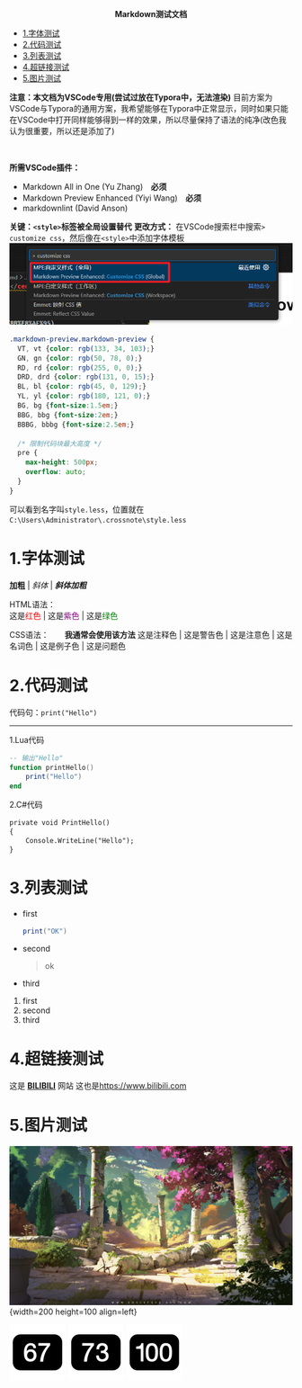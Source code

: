**<center><BBBG>Markdown测试文档</BBBG></center>**

<!-- TOC -->

- [1.字体测试](#1字体测试)
- [2.代码测试](#2代码测试)
- [3.列表测试](#3列表测试)
- [4.超链接测试](#4超链接测试)
- [5.图片测试](#5图片测试)

<!-- /TOC -->

**<DRD>注意：本文档为VSCode专用(尝试过放在Typora中，无法渲染)</DRD>**
目前方案为VSCode与Typora的通用方案，我希望能够在Typora中正常显示，同时如果只能在VSCode中打开同样能够得到一样的效果，所以尽量保持了语法的纯净<VT>(改色我认为很重要，所以还是添加了)</VT>

<br>

**所需VSCode插件：** 
- Markdown All in One (Yu Zhang)　**<DRD>必须</DRD>**
- Markdown Preview Enhanced (Yiyi Wang)　**<DRD>必须</DRD>**
- markdownlint (David Anson)

**关键：`<style>`标签被全局设置替代**
**更改方式：** 在VSCode搜索栏中搜索`> customize css`，然后像在`<style>`中添加字体模板
![CSS更改方法](Pic/CSS1.png)

``` css
.markdown-preview.markdown-preview {
  VT, vt {color: rgb(133, 34, 103);}
  GN, gn {color: rgb(50, 78, 0);}
  RD, rd {color: rgb(255, 0, 0);}
  DRD, drd {color: rgb(131, 0, 15);}
  BL, bl {color: rgb(45, 0, 129);}
  YL, yl {color: rgb(180, 121, 0);}
  BG, bg {font-size:1.5em;}
  BBG, bbg {font-size:2em;}
  BBBG, bbbg {font-size:2.5em;}

  /* 限制代码块最大高度 */
  pre {
    max-height: 500px;
    overflow: auto;
  }
}
```

可以看到名字叫`style.less`，位置就在`C:\Users\Administrator\.crossnote\style.less`

<!-- 标题开头不能是数字字符，否则无法使用TOC -->
<!-- 但是可以通过手动将某个改为如[1.xxx](#1.xxx)的形式，保存后即可使用 -->
# 1.字体测试

**加粗** | *斜体* | ***斜体加粗***  

HTML语法：  
这是<font color="red">红色</font> | 这是<font color="purple">紫色</font> | 这是<font color="green">绿色</font>  

CSS语法：　　**<VT>我通常会使用该方法</VT>**
这是<VT>注释色</VT> | 这是<RD>警告色</RD> | 这是<DRD>注意色</DRD> | 这是<GN>名词色</GN> | 这是<YL>例子色</YL> | 这是<BL>问题色</BL>

# 2.代码测试

代码句：`print("Hello")`  

---

1.Lua代码

``` lua
-- 输出"Hello"
function printHello()
    print("Hello")
end
```

2.C#代码

``` CSharp
private void PrintHello()
{
    Console.WriteLine("Hello");
}
```

# 3.列表测试

- first
  
    ``` lua
    print("OK")
    ```

- second
    > ok
- third

1. first
2. second
3. third

# 4.超链接测试

这是 **[BILIBILI](https://www.bilibili.com "备注:视频网站")** 网站
这也是<https://www.bilibili.com>

# 5.图片测试

![图片1](Pic/sylvain-sarrailh-lostremains.jpg){width=200 height=100 align=left}

![数字1](Pic/Num67.png) ![数字2](Pic/Num73.png) ![数字3](Pic/Num100.png)
